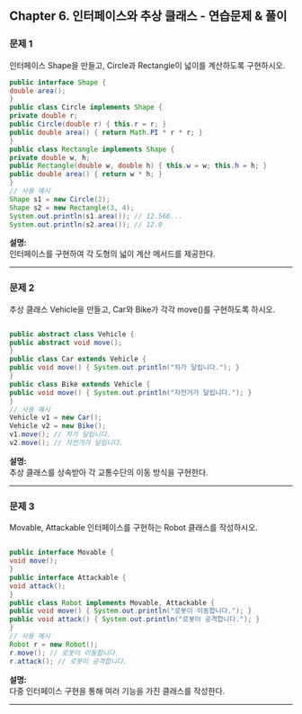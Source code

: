 ## Chapter 6. 인터페이스와 추상 클래스 - 연습문제 & 풀이

### 문제 1
인터페이스 Shape을 만들고, Circle과 Rectangle이 넓이를 계산하도록 구현하시오.
```java
public interface Shape {
double area();
}
public class Circle implements Shape {
private double r;
public Circle(double r) { this.r = r; }
public double area() { return Math.PI * r * r; }
}
public class Rectangle implements Shape {
private double w, h;
public Rectangle(double w, double h) { this.w = w; this.h = h; }
public double area() { return w * h; }
}
// 사용 예시
Shape s1 = new Circle(2);
Shape s2 = new Rectangle(3, 4);
System.out.println(s1.area()); // 12.566...
System.out.println(s2.area()); // 12.0

```
**설명:**  
인터페이스를 구현하여 각 도형의 넓이 계산 메서드를 제공한다.

---

### 문제 2
추상 클래스 Vehicle을 만들고, Car와 Bike가 각각 move()를 구현하도록 하시오.
```java

public abstract class Vehicle {
public abstract void move();
}
public class Car extends Vehicle {
public void move() { System.out.println("차가 달립니다."); }
}
public class Bike extends Vehicle {
public void move() { System.out.println("자전거가 달립니다."); }
}
// 사용 예시
Vehicle v1 = new Car();
Vehicle v2 = new Bike();
v1.move(); // 차가 달립니다.
v2.move(); // 자전거가 달립니다.

```
**설명:**  
추상 클래스를 상속받아 각 교통수단의 이동 방식을 구현한다.

---

### 문제 3
Movable, Attackable 인터페이스를 구현하는 Robot 클래스를 작성하시오.
```java

public interface Movable {
void move();
}
public interface Attackable {
void attack();
}
public class Robot implements Movable, Attackable {
public void move() { System.out.println("로봇이 이동합니다."); }
public void attack() { System.out.println("로봇이 공격합니다."); }
}
// 사용 예시
Robot r = new Robot();
r.move(); // 로봇이 이동합니다.
r.attack(); // 로봇이 공격합니다.

```
**설명:**  
다중 인터페이스 구현을 통해 여러 기능을 가진 클래스를 작성한다.

---
